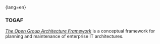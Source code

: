 {lang=en}
### TOGAF

[_The Open Group Architecture Framework_](http://www.opengroup.org/subjectareas/enterprise/togaf) is a conceptual framework for planning and maintenance of enterprise IT architectures.


